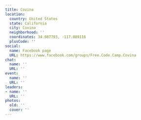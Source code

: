 ```yaml
---
title: Covina
location:
  country: United States
  state: California
  city: Covina
  neighborhood: ''
  coordinates: 34.087793, -117.889116
  plusCode: ''
social:
  name: Facebook page
  URL: https://www.facebook.com/groups/Free.Code.Camp.Covina
chat:
  name: ''
  URL: ''
event:
  name: ''
  URL: ''
leaders:
- name: ''
  URL: ''
photos:
  old: ''
  cover: ''
---
```

